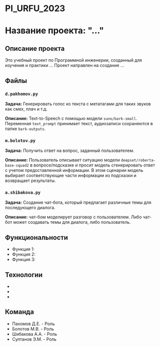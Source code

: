 # PI_URFU_2023
# Название проекта: "..."

## Описание проекта
Это учебный проект по Программной инженерии, созданный для изучения и практики ...
Проект направлен на создание ...

## Файлы
### `d.pakhomov.py`
**Задача:** Генерировать голос из текста с метатагами для таких звуков как смех, плач и т.д.

**Описание:** Text-to-Speech с помощью модели `suno/bark-small`. Переменная `text_prompt` принимает текст, аудиозаписи сохраняются в папке `bark-outputs`.

### `m.bolotov.py`
**Задача:** Получить ответ на вопрос, заданный пользователем.

**Описание:** Пользователь описывает ситуацию модели `deepset/roberta-base-squad2` в вопросе/подсказке и просит модель сгенерировать ответ с учетом предоставленной информации. 
В этом сценарии модель выбирает соответствующие части информации из подсказки и возвращает результаты.

### `a.shibakova.py`
**Задача:** Создание чат-бота, который предлагает различные темы для последующего диалога.

**Описание:** чат-бом моделирует разговор с пользователем. Либо чат-бот может создавать темы для диалога, либо пользователь. 

## Функциональности
* Функция 1:
* Функция 2:
* Функция 3:

## Технологии
*
*
*

## Команда
* Пахомов Д.Е.    - Роль
* Болотов М.В. - Роль
* Шибакова А.А. - Роль
* Султанов Э.М.   - Роль
